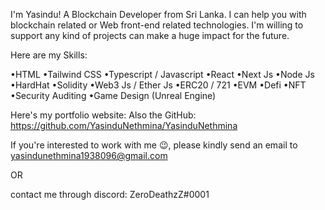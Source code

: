 I'm Yasindu! A Blockchain Developer from Sri Lanka. I can help you with blockchain related or Web front-end related technologies. I'm willing to support any kind of projects can make a huge impact for the future.

Here are my Skills:

•HTML 
•Tailwind CSS
•Typescript / Javascript 
•React
•Next Js
•Node Js
•HardHat
•Solidity
•Web3 Js / Ether Js
•ERC20 / 721
•EVM
•Defi
•NFT
•Security Auditing
•Game Design (Unreal Engine)

Here's my portfolio website:
Also the GitHub: https://github.com/YasinduNethmina/YasinduNethmina

If you're interested to work with me 😉, please kindly send an email to yasindunethmina1938096@gmail.com 

OR 

contact me through discord: ZeroDeathzZ#0001
